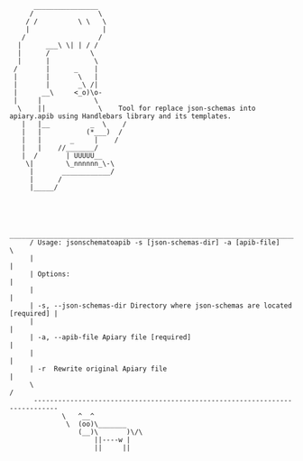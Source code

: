           ________________
         /                \
        / /          \ \   \
        |                  |
       /                  /
      |      ___\ \| | / /
      |      /          \
      |      |           \
     /       |      _    |
     |       |       \   |
     |       |       _\ /|
     |      __\     <_o)\o-
     |     |             \
      \    ||             \    Tool for replace json-schemas into apiary.apib using Handlebars library and its templates.
       |   |__          _  \    /
       |   |           (*___)  /
       |   |       _     |    /
       |   |    //_______/
       |  /       | UUUUU__
        \|        \_nnnnnn_\-\
         |       ____________/
         |      /
         |_____/




          ____________________________________________________________________________
         / Usage: jsonschematoapib -s [json-schemas-dir] -a [apib-file]               \
         |                                                                            |
         | Options:                                                                   |
         |                                                                            |
         | -s, --json-schemas-dir Directory where json-schemas are located [required] |
         |                                                                            |
         | -a, --apib-file Apiary file [required]                                     |
         |                                                                            |
         | -r  Rewrite original Apiary file                                           |
         \                                                                            /
          ----------------------------------------------------------------------------
                 \   ^__^
                  \  (oo)\_______
                     (__)\       )\/\
                         ||----w |
                         ||     ||
